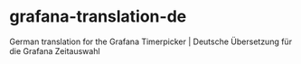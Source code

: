 # grafana-translation-de
German translation for the Grafana Timerpicker | Deutsche Übersetzung für die Grafana Zeitauswahl

